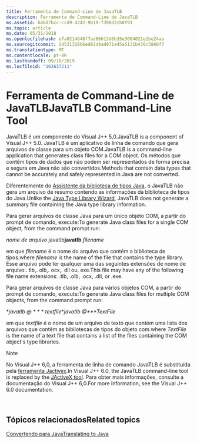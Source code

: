 ```yaml
---
title: Ferramenta de Command-Line de JavaTLB
description: Ferramenta de Command-Line de JavaTLB
ms.assetid: b46d7bcc-ccd9-4242-9b19-f398d2cb8f91
ms.topic: article
ms.date: 05/31/2018
ms.openlocfilehash: e7a0214648f7ad86613d6b35e3084021e2be24aa
ms.sourcegitcommit: 2d531328b6ed82d4ad971a45a5131b430c5866f7
ms.translationtype: MT
ms.contentlocale: pt-BR
ms.lasthandoff: 09/16/2019
ms.locfileid: "103637211"
---
```

# <a name="javatlb-command-line-tool"></a><span data-ttu-id="4ddda-103">Ferramenta de Command-Line de JavaTLB</span><span class="sxs-lookup"><span data-stu-id="4ddda-103">JavaTLB Command-Line Tool</span></span>

<span data-ttu-id="4ddda-104">JavaTLB é um componente do Visual J++ 5,0.</span><span class="sxs-lookup"><span data-stu-id="4ddda-104">JavaTLB is a component of Visual J++ 5.0.</span></span> <span data-ttu-id="4ddda-105">JavaTLB é um aplicativo de linha de comando que gera arquivos de classe para um objeto COM.</span><span class="sxs-lookup"><span data-stu-id="4ddda-105">JavaTLB is a command-line application that generates class files for a COM object.</span></span> <span data-ttu-id="4ddda-106">Os métodos que contêm tipos de dados que não podem ser representados de forma precisa e segura em Java não são convertidos.</span><span class="sxs-lookup"><span data-stu-id="4ddda-106">Methods that contain data types that cannot be accurately and safely represented in Java are not converted.</span></span>

<span data-ttu-id="4ddda-107">Diferentemente do [Assistente da biblioteca de tipos Java](java-type-library-wizard.md), o JavaTLB não gera um arquivo de resumo contendo as informações da biblioteca de tipos do Java.</span><span class="sxs-lookup"><span data-stu-id="4ddda-107">Unlike the [Java Type Library Wizard](java-type-library-wizard.md), JavaTLB does not generate a summary file containing the Java type library information.</span></span>

<span data-ttu-id="4ddda-108">Para gerar arquivos de classe Java para um único objeto COM, a partir do prompt de comando, execute:</span><span class="sxs-lookup"><span data-stu-id="4ddda-108">To generate Java class files for a single COM object, from the command prompt run:</span></span>

<span data-ttu-id="4ddda-109"> *nome de arquivo* javatlb</span><span class="sxs-lookup"><span data-stu-id="4ddda-109">**javatlb** *filename*</span></span>

<span data-ttu-id="4ddda-110">em que *filename* é o nome do arquivo que contém a biblioteca de tipos.</span><span class="sxs-lookup"><span data-stu-id="4ddda-110">where *filename* is the name of the file that contains the type library.</span></span> <span data-ttu-id="4ddda-111">Esse arquivo pode ter qualquer uma das seguintes extensões de nome de arquivo:. tlb,. olb,. ocx,. dll ou. exe.</span><span class="sxs-lookup"><span data-stu-id="4ddda-111">This file may have any of the following file name extensions: .tlb, .olb, .ocx, .dll, or .exe.</span></span>

<span data-ttu-id="4ddda-112">Para gerar arquivos de classe Java para vários objetos COM, a partir do prompt de comando, execute:</span><span class="sxs-lookup"><span data-stu-id="4ddda-112">To generate Java class files for multiple COM objects, from the command prompt run:</span></span>

<span data-ttu-id="4ddda-113">\**javatlb @ \* \* \* textfile*</span><span class="sxs-lookup"><span data-stu-id="4ddda-113">\**javatlb @\*\*\*TextFile*</span></span>

<span data-ttu-id="4ddda-114">em que *textfile* é o nome de um arquivo de texto que contém uma lista dos arquivos que contêm as bibliotecas de tipos do objeto com.</span><span class="sxs-lookup"><span data-stu-id="4ddda-114">where *TextFile* is the name of a text file that contains a list of the files containing the COM object's type libraries.</span></span>

> [!Note]  
> <span data-ttu-id="4ddda-115">No Visual J++ 6,0, a ferramenta de linha de comando JavaTLB é substituída pela [ferramenta Jactivex](jactivex-command-line-tool.md).</span><span class="sxs-lookup"><span data-stu-id="4ddda-115">In Visual J++ 6.0, the JavaTLB command-line tool is replaced by the [JActiveX tool](jactivex-command-line-tool.md).</span></span> <span data-ttu-id="4ddda-116">Para obter mais informações, consulte a documentação do Visual J++ 6,0.</span><span class="sxs-lookup"><span data-stu-id="4ddda-116">For more information, see the Visual J++ 6.0 documentation.</span></span>

 

## <a name="related-topics"></a><span data-ttu-id="4ddda-117">Tópicos relacionados</span><span class="sxs-lookup"><span data-stu-id="4ddda-117">Related topics</span></span>

<dl> <dt>

[<span data-ttu-id="4ddda-118">Convertendo para Java</span><span class="sxs-lookup"><span data-stu-id="4ddda-118">Translating to Java</span></span>](translating-to-java.md)
</dt> </dl>

 

 




